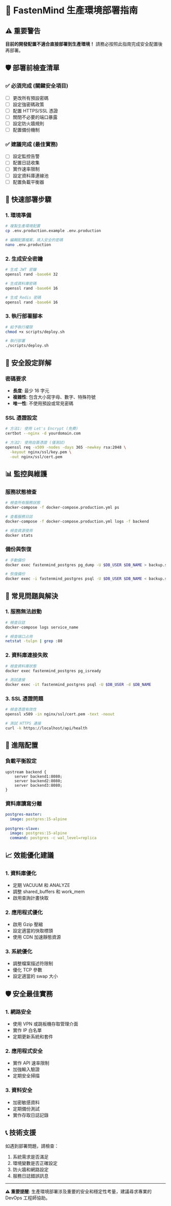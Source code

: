 # 🚀 FastenMind 生產環境部署指南

## ⚠️ 重要警告
**目前的開發配置不適合直接部署到生產環境！**
請務必按照此指南完成安全配置後再部署。

## 🛡️ 部署前檢查清單

### ✅ **必須完成 (關鍵安全項目)**
- [ ] 更改所有預設密碼
- [ ] 設定強密碼政策
- [ ] 配置 HTTPS/SSL 憑證
- [ ] 關閉不必要的端口暴露
- [ ] 設定防火牆規則
- [ ] 配置備份機制

### ✅ **建議完成 (最佳實務)**
- [ ] 設定監控告警
- [ ] 配置日誌收集
- [ ] 實作速率限制
- [ ] 設定資料庫連線池
- [ ] 配置負載平衡器

## 🔧 快速部署步驟

### 1. 環境準備
```bash
# 複製生產環境配置
cp .env.production.example .env.production

# 編輯配置檔案，填入安全的密碼
nano .env.production
```

### 2. 生成安全密鑰
```bash
# 生成 JWT 密鑰
openssl rand -base64 32

# 生成資料庫密碼
openssl rand -base64 16

# 生成 Redis 密碼
openssl rand -base64 16
```

### 3. 執行部署腳本
```bash
# 給予執行權限
chmod +x scripts/deploy.sh

# 執行部署
./scripts/deploy.sh
```

## 🔐 安全設定詳解

### 密碼要求
- **長度**: 最少 16 字元
- **複雜性**: 包含大小寫字母、數字、特殊符號
- **唯一性**: 不使用預設或常見密碼

### SSL 憑證設定
```bash
# 方法1: 使用 Let's Encrypt (免費)
certbot --nginx -d yourdomain.com

# 方法2: 使用自簽憑證 (僅測試)
openssl req -x509 -nodes -days 365 -newkey rsa:2048 \
  -keyout nginx/ssl/key.pem \
  -out nginx/ssl/cert.pem
```

## 📊 監控與維護

### 服務狀態檢查
```bash
# 檢查所有服務狀態
docker-compose -f docker-compose.production.yml ps

# 查看服務日誌
docker-compose -f docker-compose.production.yml logs -f backend

# 檢查資源使用
docker stats
```

### 備份與恢復
```bash
# 手動備份
docker exec fastenmind_postgres pg_dump -U $DB_USER $DB_NAME > backup.sql

# 恢復備份
docker exec -i fastenmind_postgres psql -U $DB_USER $DB_NAME < backup.sql
```

## 🚨 常見問題與解決

### 1. 服務無法啟動
```bash
# 檢查日誌
docker-compose logs service_name

# 檢查端口占用
netstat -tulpn | grep :80
```

### 2. 資料庫連接失敗
```bash
# 檢查資料庫狀態
docker exec fastenmind_postgres pg_isready

# 測試連接
docker exec -it fastenmind_postgres psql -U $DB_USER -d $DB_NAME
```

### 3. SSL 憑證問題
```bash
# 檢查憑證有效性
openssl x509 -in nginx/ssl/cert.pem -text -noout

# 測試 HTTPS 連接
curl -k https://localhost/api/health
```

## 🔧 進階配置

### 負載平衡設定
```nginx
upstream backend {
    server backend1:8080;
    server backend2:8080;
    server backend3:8080;
}
```

### 資料庫讀寫分離
```yaml
postgres-master:
  image: postgres:15-alpine
  
postgres-slave:
  image: postgres:15-alpine
  command: postgres -c wal_level=replica
```

## 📈 效能優化建議

### 1. 資料庫優化
- 定期 VACUUM 和 ANALYZE
- 調整 shared_buffers 和 work_mem
- 啟用查詢計畫快取

### 2. 應用程式優化
- 啟用 Gzip 壓縮
- 設定適當的快取標頭
- 使用 CDN 加速靜態資源

### 3. 系統優化
- 調整檔案描述符限制
- 優化 TCP 參數
- 設定適當的 swap 大小

## 🛡️ 安全最佳實務

### 1. 網路安全
- 使用 VPN 或跳板機存取管理介面
- 實作 IP 白名單
- 定期更新系統和套件

### 2. 應用程式安全
- 實作 API 速率限制
- 加強輸入驗證
- 定期安全掃描

### 3. 資料安全
- 加密敏感資料
- 定期備份測試
- 實作存取日誌記錄

## 📞 技術支援

如遇到部署問題，請檢查：
1. 系統需求是否滿足
2. 環境變數是否正確設定
3. 防火牆和網路設定
4. 服務日誌錯誤訊息

---
**⚠️ 重要提醒**: 生產環境部署涉及重要的安全和穩定性考量，建議尋求專業的 DevOps 工程師協助。